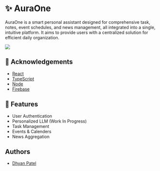 
# ✨ AuraOne 

AuraOne is a smart personal assistant designed for comprehensive task, notes, event schedules, and news management, all integrated into a single, intuitive platform. It aims to provide users with a centralized solution for efficient daily organization.

[![](https://img.shields.io/badge/Visit-Live%20Site-blue?style=for-the-badge)](https://aura-one1.web.app/)
## 🙌 Acknowledgements 

 - [React](https://vite.dev/guide/)
 - [TypeScript](https://www.typescriptlang.org/)
 - [Node](https://nodejs.org/en)
 - [Firebase](https://firebase.google.com/)

## 💫 Features

- User Authentication
- Personalized LLM (Work In Progress)
- Task Management
- Events & Calenders
- News Aggregation


## Authors

- [Dhyan Patel](https://www.github.com/dhyan2815)

